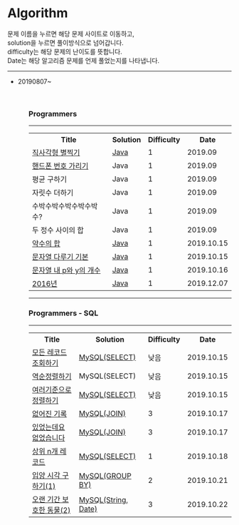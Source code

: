 # Algorithm
<div>
  문제 이름을 누르면 해당 문제 사이트로 이동하고, <br>
  solution을 누르면 풀이방식으로 넘어갑니다. <br>
  difficulty는 해당 문제의 난이도를 뜻합니다.<br>
  Date는 해당 알고리즘 문제를 언제 풀었는지를 나타냅니다.<br>
</div>  
<hr></hr>
<ul>
  <li> 20190807~ </li>
<ul>
<br>
<h3>Programmers</h3>
<hr></hr>
  <table>
    <th>Title</th>
    <th>Solution</th>
    <th>Difficulty</th>
    <th>Date</th>
    <tr>
      <td><a href="https://programmers.co.kr/learn/courses/30/lessons/12969" rel="nofollow">직사각형 별찍기</td>
      <td><a href="https://github.com/daheewoo/Algorithm/blob/master/programmers/%EC%A7%81%EC%82%AC%EA%B0%81%ED%98%95%EB%B3%84%EC%B0%8D%EA%B8%B0">Java</td>
      <td>1</td>
      <td>2019.09</td>
    </tr>
    <tr>
      <td><a href="https://programmers.co.kr/learn/courses/30/lessons/12948" rel="nofollow">핸드폰 번호 가리기</td>
      <td>Java</td>
      <td>1</td>
      <td>2019.09</td>
    </tr>
    <tr>
      <td>평균 구하기</td>
      <td>Java</td>
      <td>1</td>
      <td>2019.09</td>
    </tr>
    <tr>
      <td>자릿수 더하기</td>
      <td>Java</td>
      <td>1</td>
      <td>2019.09</td>
    </tr>
    <tr>
      <td>수박수박수박수박수박수?</td>
      <td>Java</td>
      <td>1</td>
      <td>2019.09</td>
    </tr>
    <tr>
      <td>두 정수 사이의 합</td>
      <td>Java</td>
      <td>1</td>
      <td>2019.09</td>
    </tr>
     <tr>
      <td><a href="https://programmers.co.kr/learn/courses/30/lessons/12928">약수의 합</td>
      <td><a href="https://github.com/daheewoo/Algorithm/blob/master/programmers/%EC%95%BD%EC%88%98%EC%9D%98%20%ED%95%A9">Java</td>
      <td>1</td>
      <td>2019.10.15</td>
    </tr>
    <tr>
      <td><a href="https://programmers.co.kr/learn/courses/30/lessons/12918">문자열 다루기 기본</td>
      <td><a href="https://github.com/daheewoo/Algorithm/blob/master/programmers/%EB%AC%B8%EC%9E%90%EC%97%B4%20%EB%8B%A4%EB%A3%A8%EA%B8%B0%20%EA%B8%B0%EB%B3%B8">Java</td>
      <td>1</td>
      <td>2019.10.15</td>
    </tr>
    <tr>
      <td><a href="https://programmers.co.kr/learn/courses/30/lessons/12916">문자열 내 p와 y의 개수</td>
      <td><a href="https://github.com/daheewoo/Algorithm/blob/master/programmers/%EB%AC%B8%EC%9E%90%EC%97%B4%20%EB%82%B4%20p%EC%99%80%20y%EC%9D%98%20%EA%B0%9C%EC%88%98">Java</td>
      <td>1</td>
      <td>2019.10.16</td>
    </tr>
        <tr>
      <td><a href="https://programmers.co.kr/learn/courses/30/lessons/12901">2016년</td>
      <td><a href="https://github.com/daheewoo/Algorithm/blob/master/programmers/2016%EB%85%84">Java</td>
      <td>1</td>
      <td>2019.12.07</td>
    </tr>
  </table>  
<hr>
  <h3>Programmers - SQL</h3>
<hr></hr>
  <table>
    <th>Title</th>
    <th>Solution</th>
    <th>Difficulty</th>
    <th>Date</th>
    <tr>
      <td><a href="https://programmers.co.kr/learn/courses/30/lessons/59034">모든 레코드 조회하기</td>
      <td><a href="https://github.com/daheewoo/Algorithm/blob/master/programmers/%EB%AA%A8%EB%93%A0%20%EB%A0%88%EC%BD%94%EB%93%9C%20%EC%A1%B0%ED%9A%8C%ED%95%98%EA%B8%B0">MySQL(SELECT)</td>
      <td>낮음</td>
      <td>2019.10.15</td>
    </tr>
    <tr>
      <td><a href="https://programmers.co.kr/learn/courses/30/lessons/59035">역순정렬하기</td>
      <td>MySQL(SELECT)</td>
      <td>낮음</td>
      <td>2019.10.15</td>
    </tr>
    <tr>
      <td><a href="https://programmers.co.kr/learn/courses/30/lessons/59404">여러기준으로 정렬하기</td>
      <td><a href="https://github.com/daheewoo/Algorithm/blob/master/programmers/%EC%97%AC%EB%9F%AC%20%EA%B8%B0%EC%A4%80%EC%9C%BC%EB%A1%9C%20%EC%A0%95%EB%A0%AC%ED%95%98%EA%B8%B0">MySQL(SELECT)</td>
      <td>낮음</td>
      <td>2019.10.15</td>
    </tr>
    <tr>
      <td><a href="https://programmers.co.kr/learn/courses/30/lessons/59042">없어진 기록</td>
      <td><a href="https://github.com/daheewoo/Algorithm/blob/master/programmers/%EC%97%86%EC%96%B4%EC%A7%84%20%EA%B8%B0%EB%A1%9D">MySQL(JOIN)</td>
      <td>3</td>
      <td>2019.10.17</td>
    </tr>
    <tr>
      <td><a href="https://programmers.co.kr/learn/courses/30/lessons/59043">있었는데요 없었습니다</td>
      <td><a href="https://github.com/daheewoo/Algorithm/blob/master/programmers/%EC%9E%88%EC%97%88%EB%8A%94%EB%8D%B0%EC%9A%94%20%EC%97%86%EC%97%88%EC%8A%B5%EB%8B%88%EB%8B%A4">MySQL(JOIN)</td>
      <td>3</td>
      <td>2019.10.17</td>
    </tr>
    <tr>
      <td><a href="https://programmers.co.kr/learn/courses/30/lessons/59405">상위 n개 레코드</td>
      <td><a href="https://github.com/daheewoo/Algorithm/blob/master/programmers/%EC%83%81%EC%9C%84%20n%EA%B0%9C%20%EB%A0%88%EC%BD%94%EB%93%9C">MySQL(SELECT)</td>
      <td>1</td>
      <td>2019.10.18</td>
    </tr>
    <tr>
      <td><a href="https://programmers.co.kr/learn/courses/30/lessons/59412">입양 시각 구하기(1)</td>
      <td><a href="https://github.com/daheewoo/Algorithm/blob/master/programmers/%EC%9E%85%EC%96%91%20%EC%8B%9C%EA%B0%81%20%EA%B5%AC%ED%95%98%EA%B8%B0(1)">MySQL(GROUP BY)</td>
      <td>2</td>
      <td>2019.10.21</td>
    </tr>
   <tr>
      <td><a href="https://programmers.co.kr/learn/courses/30/lessons/59411">오랜 기간 보호한 동물(2)</td>
      <td><a href="https://github.com/daheewoo/Algorithm/blob/master/programmers/%EC%98%A4%EB%9E%9C%20%EA%B8%B0%EA%B0%84%20%EB%B3%B4%ED%98%B8%ED%95%9C%20%EB%8F%99%EB%AC%BC(2)">MySQL(String, Date)</td>
      <td>3</td>
      <td>2019.10.22</td>
    </tr>
  </table>  
